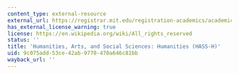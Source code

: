 ```yaml
---
content_type: external-resource
external_url: https://registrar.mit.edu/registration-academics/academic-requirements/hass-requirement
has_external_license_warning: true
license: https://en.wikipedia.org/wiki/All_rights_reserved
status: ''
title: 'Humanities, Arts, and Social Sciences: Humanities (HASS-H)'
uid: 9c075add-53ce-42ab-9770-470a646c81bb
wayback_url: ''
---
```

